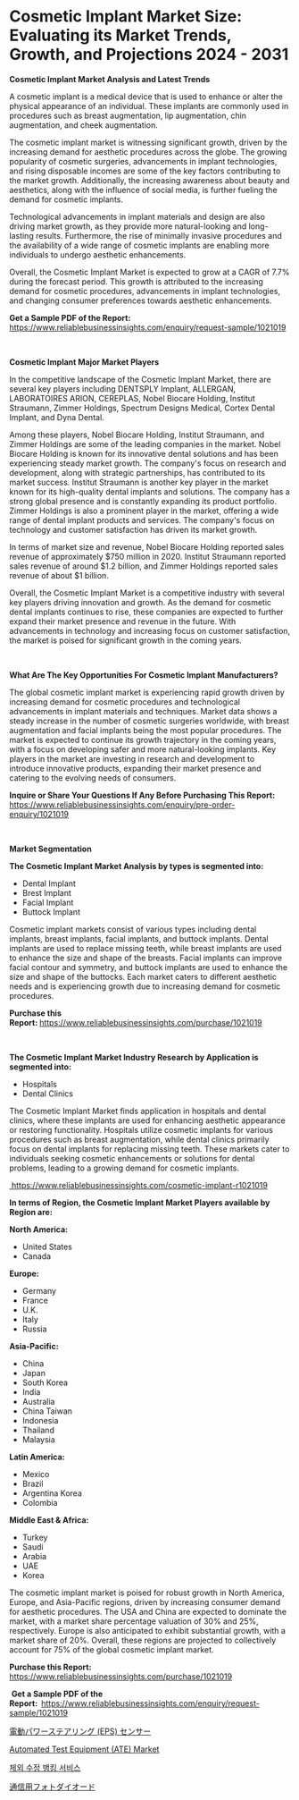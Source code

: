 <p><h1>Cosmetic Implant Market Size: Evaluating its Market Trends, Growth, and Projections 2024 - 2031</h1></p><p><strong>Cosmetic Implant Market Analysis and Latest Trends</strong></p>
<p><p>A cosmetic implant is a medical device that is used to enhance or alter the physical appearance of an individual. These implants are commonly used in procedures such as breast augmentation, lip augmentation, chin augmentation, and cheek augmentation.</p><p>The cosmetic implant market is witnessing significant growth, driven by the increasing demand for aesthetic procedures across the globe. The growing popularity of cosmetic surgeries, advancements in implant technologies, and rising disposable incomes are some of the key factors contributing to the market growth. Additionally, the increasing awareness about beauty and aesthetics, along with the influence of social media, is further fueling the demand for cosmetic implants.</p><p>Technological advancements in implant materials and design are also driving market growth, as they provide more natural-looking and long-lasting results. Furthermore, the rise of minimally invasive procedures and the availability of a wide range of cosmetic implants are enabling more individuals to undergo aesthetic enhancements.</p><p>Overall, the Cosmetic Implant Market is expected to grow at a CAGR of 7.7% during the forecast period. This growth is attributed to the increasing demand for cosmetic procedures, advancements in implant technologies, and changing consumer preferences towards aesthetic enhancements.</p></p>
<p><strong>Get a Sample PDF of the Report:&nbsp;</strong> <a href="https://www.reliablebusinessinsights.com/enquiry/request-sample/1021019">https://www.reliablebusinessinsights.com/enquiry/request-sample/1021019</a></p>
<p>&nbsp;</p>
<p><strong>Cosmetic Implant Major Market Players</strong></p>
<p><p>In the competitive landscape of the Cosmetic Implant Market, there are several key players including DENTSPLY Implant, ALLERGAN, LABORATOIRES ARION, CEREPLAS, Nobel Biocare Holding, Institut Straumann, Zimmer Holdings, Spectrum Designs Medical, Cortex Dental Implant, and Dyna Dental.</p><p>Among these players, Nobel Biocare Holding, Institut Straumann, and Zimmer Holdings are some of the leading companies in the market. Nobel Biocare Holding is known for its innovative dental solutions and has been experiencing steady market growth. The company's focus on research and development, along with strategic partnerships, has contributed to its market success. Institut Straumann is another key player in the market known for its high-quality dental implants and solutions. The company has a strong global presence and is constantly expanding its product portfolio. Zimmer Holdings is also a prominent player in the market, offering a wide range of dental implant products and services. The company's focus on technology and customer satisfaction has driven its market growth.</p><p>In terms of market size and revenue, Nobel Biocare Holding reported sales revenue of approximately $750 million in 2020. Institut Straumann reported sales revenue of around $1.2 billion, and Zimmer Holdings reported sales revenue of about $1 billion.</p><p>Overall, the Cosmetic Implant Market is a competitive industry with several key players driving innovation and growth. As the demand for cosmetic dental implants continues to rise, these companies are expected to further expand their market presence and revenue in the future. With advancements in technology and increasing focus on customer satisfaction, the market is poised for significant growth in the coming years.</p></p>
<p>&nbsp;</p>
<p><strong>What Are The Key Opportunities For Cosmetic Implant Manufacturers?</strong></p>
<p><p>The global cosmetic implant market is experiencing rapid growth driven by increasing demand for cosmetic procedures and technological advancements in implant materials and techniques. Market data shows a steady increase in the number of cosmetic surgeries worldwide, with breast augmentation and facial implants being the most popular procedures. The market is expected to continue its growth trajectory in the coming years, with a focus on developing safer and more natural-looking implants. Key players in the market are investing in research and development to introduce innovative products, expanding their market presence and catering to the evolving needs of consumers.</p></p>
<p><strong>Inquire or Share Your Questions If Any Before Purchasing This Report:</strong> <a href="https://www.reliablebusinessinsights.com/enquiry/pre-order-enquiry/1021019">https://www.reliablebusinessinsights.com/enquiry/pre-order-enquiry/1021019</a></p>
<p>&nbsp;</p>
<p><strong>Market Segmentation</strong></p>
<p><strong>The Cosmetic Implant Market Analysis by types is segmented into:</strong></p>
<p><ul><li>Dental Implant</li><li>Brest Implant</li><li>Facial Implant</li><li>Buttock Implant</li></ul></p>
<p><p>Cosmetic implant markets consist of various types including dental implants, breast implants, facial implants, and buttock implants. Dental implants are used to replace missing teeth, while breast implants are used to enhance the size and shape of the breasts. Facial implants can improve facial contour and symmetry, and buttock implants are used to enhance the size and shape of the buttocks. Each market caters to different aesthetic needs and is experiencing growth due to increasing demand for cosmetic procedures.</p></p>
<p><strong>Purchase this Report:&nbsp;</strong><a href="https://www.reliablebusinessinsights.com/purchase/1021019">https://www.reliablebusinessinsights.com/purchase/1021019</a></p>
<p>&nbsp;</p>
<p><strong>The Cosmetic Implant Market Industry Research by Application is segmented into:</strong></p>
<p><ul><li>Hospitals</li><li>Dental Clinics</li></ul></p>
<p><p>The Cosmetic Implant Market finds application in hospitals and dental clinics, where these implants are used for enhancing aesthetic appearance or restoring functionality. Hospitals utilize cosmetic implants for various procedures such as breast augmentation, while dental clinics primarily focus on dental implants for replacing missing teeth. These markets cater to individuals seeking cosmetic enhancements or solutions for dental problems, leading to a growing demand for cosmetic implants.</p></p>
<p><a href="https://www.reliablebusinessinsights.com/cosmetic-implant-r1021019">&nbsp;https://www.reliablebusinessinsights.com/cosmetic-implant-r1021019</a></p>
<p><strong>In terms of Region, the Cosmetic Implant Market Players available by Region are:</strong></p>
<p>
    <p> <strong> North America: </strong>
        <ul>
            <li>United States</li>
            <li>Canada</li>
        </ul>
        </p> 
    <p> <strong> Europe: </strong>
        <ul>
            <li>Germany</li>
            <li>France</li>
            <li>U.K.</li>
            <li>Italy</li>
            <li>Russia</li>
        </ul>
        </p> 
    <p> <strong> Asia-Pacific: </strong>
        <ul>
            <li>China</li>
            <li>Japan</li>
            <li>South Korea</li>
            <li>India</li>
            <li>Australia</li>
            <li>China Taiwan</li>
            <li>Indonesia</li>
            <li>Thailand</li>
            <li>Malaysia</li>
        </ul>
        </p> 
    <p> <strong> Latin America: </strong>
        <ul>
            <li>Mexico</li>
            <li>Brazil</li>
            <li>Argentina Korea</li>
            <li>Colombia</li>
        </ul>
        </p> 
    <p> <strong> Middle East & Africa: </strong>
        <ul>
            <li>Turkey</li>
            <li>Saudi</li>
            <li>Arabia</li>
            <li>UAE</li>
            <li>Korea</li>
        </ul>
    </p>
    </p>
<p><p>The cosmetic implant market is poised for robust growth in North America, Europe, and Asia-Pacific regions, driven by increasing consumer demand for aesthetic procedures. The USA and China are expected to dominate the market, with a market share percentage valuation of 30% and 25%, respectively. Europe is also anticipated to exhibit substantial growth, with a market share of 20%. Overall, these regions are projected to collectively account for 75% of the global cosmetic implant market.</p></p>
<p><strong>Purchase this Report: </strong><a href="https://www.reliablebusinessinsights.com/purchase/1021019">https://www.reliablebusinessinsights.com/purchase/1021019</a></p>
<p>&nbsp;<strong>Get a Sample PDF of the Report:&nbsp;&nbsp;</strong><a href="https://www.reliablebusinessinsights.com/enquiry/request-sample/1021019">https://www.reliablebusinessinsights.com/enquiry/request-sample/1021019</a></p>
<p><strong></strong></p>
<p><p><a href="https://github.com/CarlieShields/Market-Research-Report-List-1/blob/main/175267087880.md">電動パワーステアリング (EPS) センサー</a></p><p><a href="https://github.com/gladysalidde/Market-Research-Report-List-1/blob/main/automated-test-equipment-ate-market.md">Automated Test Equipment (ATE) Market</a></p><p><a href="https://github.com/apple8975768/Market-Research-Report-List-1/blob/main/725702480771.md">체외 수정 뱅킹 서비스</a></p><p><a href="https://github.com/HershelKris/Market-Research-Report-List-1/blob/main/311037787881.md">通信用フォトダイオード</a></p></p>